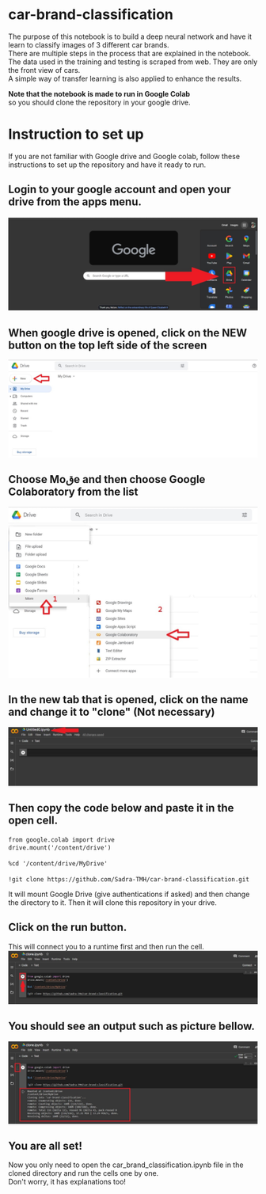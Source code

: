 # car-brand-classification
The purpose of this notebook is to build a deep neural network and have it learn to classify images of 3 different car brands.<br>
There are multiple steps in the process that are explained in the notebook.<br>
The data used in the training and testing is scraped from web. They are only the front view of cars.<br>
A simple way of transfer learning is also applied to enhance the results.<br>

**Note that the notebook is made to run in Google Colab**<br>
so you should clone the repository in your google drive.

# Instruction to set up 
If you are not familiar with Google drive and Google colab, follow these instructions to set up the repository and have it ready to run.<br>

## Login to your google account and open your drive from the apps menu.
<img src="assets/guide0.jpg" alt="choose google drive" />

## When google drive is opened, click on the NEW button on the top left side of the screen
<img src="assets/guide1.jpg" alt="choose google drive" />

## Choose Moقe and then choose Google Colaboratory from the list
<img src="assets/guide2.jpg" alt="choose google drive" />

## In the new tab that is opened, click on the name and change it to "clone" (Not necessary)
<img src="assets/guide3.jpg" alt="choose google drive" />

## Then copy the code below and paste it in the open cell.
```
from google.colab import drive
drive.mount('/content/drive')

%cd '/content/drive/MyDrive'

!git clone https://github.com/Sadra-TMH/car-brand-classification.git
```
It will mount Google Drive (give authentications if asked) and then change the directory to it. Then it will clone this repository in your drive.

## Click on the run button.
This will connect you to a runtime first and then run the cell.
<img src="assets/guide4.jpg" alt="choose google drive" />

## You should see an output such as picture bellow.
<img src="assets/guide5.jpg" alt="choose google drive" />

## You are all set!
Now you only need to open the car_brand_classification.ipynb file in the cloned directory and run the cells one by one.<br>
Don't worry, it has explanations too!
